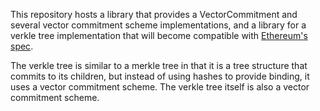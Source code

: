 This repository hosts a library that provides a VectorCommitment and several vector commitment scheme implementations, and a library for a verkle tree implementation that will become compatible with [Ethereum's spec](https://notes.ethereum.org/@vbuterin/verkle_tree_eip).

The verkle tree is similar to a merkle tree in that it is a tree structure that commits to its children, but instead of using hashes to provide binding, it uses a vector commitment scheme. The verkle tree itself is also a vector commitment scheme.